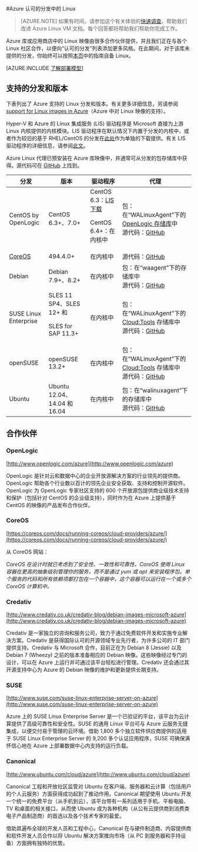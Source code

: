 <properties
	pageTitle="Linux 的认可分发 | Azure"
	description="了解 Azure 认可的分发中的 Linux，包括 Ubuntu、OpenLogic、Oracle 和 SUSE 的指南。"
	services="virtual-machines-linux"
	documentationCenter=""
	authors="szarkos"
	manager="timlt"
	editor="tysonn"
	tags="azure-service-management,azure-resource-manager"/>  


<tags
	ms.service="virtual-machines-linux"
	ms.workload="infrastructure-services"
	ms.tgt_pltfrm="vm-linux"
	ms.devlang="na"
	ms.topic="article"
	ms.date="08/24/2016"
	wacn.date=""
	ms.author="szark"/>  




#Azure 认可的分发中的 Linux

> [AZURE.NOTE] 如果有时间，请参加这个有关体验的[快速调查](https://aka.ms/linuxdocsurvey)，帮助我们改进 Azure Linux VM 文档。每个回答都将帮助我们帮助你完成工作。

Azure 库或应用商店中的 Linux 映像由很多合作伙伴提供，并且我们正在与各个 Linux 社区合作，以便向“认可的分发”列表添加更多风格。在此期间，对于该库未提供的分发，你始终可以按照[本页](/documentation/articles/virtual-machines-linux-classic-create-upload-vhd/)中的指南自备 Linux。

[AZURE.INCLUDE [了解部署模型](../../includes/learn-about-deployment-models-both-include.md)]


## 支持的分发和版本 ##

下表列出了 Azure 支持的 Linux 分发和版本。有关更多详细信息，另请参阅 [support for Linux images in Azure](https://support.microsoft.com/kb/2941892)（Azure 中对 Linux 映像的支持）。

Hyper-V 和 Azure 的 Linux 集成服务 (LIS) 驱动程序是 Microsoft 直接为上游 Linux 内核提供的内核模块。LIS 驱动程序在默认情况下内置于分发的内核中，或者作为较旧的基于 RHEL/CentOS 的分发在[此处](http://go.microsoft.com/fwlink/?LinkID=403033&clcid=0x409)作为单独的下载提供。有关 LIS 驱动程序的详细信息，请参阅[此文](/documentation/articles/virtual-machines-linux-create-upload-generic/#linux-kernel-requirements)。

Azure Linux 代理已预安装在 Azure 库映像中，并通常可从分发的包存储库中获得。源代码可在 [GitHub](https://github.com/azure/walinuxagent) 上找到。

分发|版本|驱动程序|代理
---|---|---|---
CentOS by OpenLogic | CentOS 6.3+、7.0+ | CentOS 6.3：[LIS 下载](http://go.microsoft.com/fwlink/?LinkID=403033&clcid=0x409)<p>CentOS 6.4+：在内核中 | 包：在“WALinuxAgent”下的 [OpenLogic 存储库](http://olcentgbl.trafficmanager.cn/openlogic/6/openlogic/x86_64/RPMS/)中<br/>源代码：[GitHub](https://github.com/Azure/WALinuxAgent)
[CoreOS](https://coreos.com/docs/running-coreos/cloud-providers/azure/) | 494\.4.0+ | 在内核中 | 源代码：[GitHub](https://github.com/coreos/coreos-overlay/tree/master/app-emulation/wa-linux-agent)
Debian | Debian 7.9+、8.2+ | 在内核中 | 包：在“waagent”下的存储库中<br/>源代码：[GitHub](https://github.com/Azure/WALinuxAgent)
SUSE Linux Enterprise | SLES 11 SP4、SLES 12+ 和 <p> SLES for SAP 11.3+ | 在内核中 | 包：在“WALinuxAgent”下的 [Cloud:Tools](https://build.opensuse.org/project/show/Cloud:Tools) 存储库中<br/>源代码：[GitHub](https://github.com/windows-azure/walinuxagent)
openSUSE | openSUSE 13.2+ | 在内核中 | 包：在“WALinuxAgent”下的 [Cloud:Tools](https://build.opensuse.org/project/show/Cloud:Tools) 存储库中<br/>源代码：[GitHub](https://github.com/Azure/WALinuxAgent)
Ubuntu|Ubuntu 12.04、14.04 和 16.04 | 在内核中 | 包：在“walinuxagent”下的存储库中<br/>源代码：[GitHub](https://github.com/Azure/WALinuxAgent)


## 合作伙伴

### OpenLogic
[http://www.openlogic.com/azure](http://www.openlogic.com/azure)

OpenLogic 是针对云和数据中心的企业开放源解决方案的行业领先的提供商。OpenLogic 帮助各个行业数以百计的领先企业安全获取、支持和控制开源软件。OpenLogic 为 OpenLogic 专家社区支持的 600 个开放源包提供商业级技术支持和保护（包括针对 CentOS 的企业级支持），同时作为在 Azure 上提供基于 CentOS 的映像的产品发布合作伙伴。

### CoreOS
[https://coreos.com/docs/running-coreos/cloud-providers/azure/](https://coreos.com/docs/running-coreos/cloud-providers/azure/)

从 CoreOS 网站：

*CoreOS 在设计时就已考虑到了安全性、一致性和可靠性。CoreOS 使用 Linux 容器在更高的抽象级别管理你的服务，而不是通过 yum 或 apt 来安装程序包。单个服务的代码和所有依赖项都打包在一个容器中，这个容器可以运行在一个或多个 CoreOS 计算机中。*


### Credativ
[http://www.credativ.co.uk/credativ-blog/debian-images-microsoft-azure](http://www.credativ.co.uk/credativ-blog/debian-images-microsoft-azure)

Credativ 是一家独立的咨询和服务公司，致力于通过免费软件开发和实施专业解决方案。Credativ 是获得国际认可的开源领域专业先行者，为许多公司的 IT 部门提供支持。Credativ 与 Microsoft 合作，目前正在为 Debian 8 (Jessie) 以及 Debian 7 (Wheezy) 之前的版本准备相应的 Debian 映像。这些映像经过专门的设计，可以在 Azure 上运行并可通过该平台轻松进行管理。Credativ 还会通过其开源支持中心为 Azure 的 Debian 映像的维护和更新提供长期支持。

### SUSE
[http://www.suse.com/suse-linux-enterprise-server-on-azure](http://www.suse.com/suse-linux-enterprise-server-on-azure)

Azure 上的 SUSE Linux Enterprise Server 是一个已验证的平台，该平台为云计算提供了高级可靠性和安全性。SUSE 的通用 Linux 平台可与 Azure 云服务无缝集成，以便交付易于管理的云环境。借助 1,800 多个独立软件供应商提供的适用于 SUSE Linux Enterprise Server 的 9,200 多个认证应用程序，SUSE 可确保满怀信心地在 Azure 上部署数据中心内支持的运行负载。

### Canonical
[http://www.ubuntu.com/cloud/azure](http://www.ubuntu.com/cloud/azure)

Canonical 工程和开放社区监管对 Ubuntu 在客户端、服务器和云计算（包括用户的个人云服务）方面获得成功起到了推动作用。Canonical 期望使用 Ubuntu 开发一个统一的免费平台（从手机到云），该平台带有一系列适用于手机、平板电脑、TV 和桌面的相关接口，从而使 Ubuntu 成为各种机构（从公有云提供商到消费类电子产品制造商）的首选以及各个技术专家的最爱。

借助其遍布全球的开发人员和工程中心，Canonical 在与硬件制造商、内容提供商和软件开发人员合作以将 Ubuntu 解决方案推向市场（从 PC 到服务器和手持设备）方面拥有独特的优势。

<!---HONumber=Mooncake_1017_2016-->